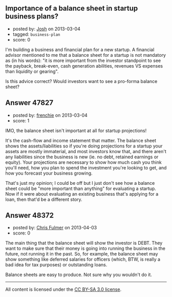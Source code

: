 ## Importance of a balance sheet in startup business plans?

- posted by: [Josh](https://stackexchange.com/users/-1/19404-josh) on 2013-03-04
- tagged: `business-plan`
- score: 0

I'm building a business and financial plan for a new startup. A financial advisor mentioned to me that a balance sheet for a startup is not mandatory as (in his words): "it is more important from the investor standpoint to see the payback, break-even, cash generation abilities, revenues VS expenses than liquidity or gearing". 

Is this advice correct? Would investors want to see a pro-forma balance sheet?


## Answer 47827

- posted by: [frenchie](https://stackexchange.com/users/-1/15155-frenchie) on 2013-03-04
- score: 1

IMO, the balance sheet isn't important at all for startup projections!

It's the cash-flow and income statement that matter. The balance sheet shows the assets/liabilities so if you're doing projections for a startup your assets are mostly immaterial, and most investors know that, and there aren't any liabilities since the business is new (ie. no debt, retained earnings or equity). Your projections are necessary to show how much cash you think you'll need, how you plan to spend the investment you're looking to get, and how you forecast your business growing.

That's just my opinion; I could be off but I just don't see how a balance sheet could be "more important than anything" for evaluating a startup. Now if it were about evaluating an existing business that's applying for a loan, then that'd be a different story.


## Answer 48372

- posted by: [Chris Fulmer](https://stackexchange.com/users/-1/17026-chris-fulmer) on 2013-04-03
- score: 0

The main thing that the balance sheet will show the investor is DEBT.  They want to make sure that their money is going into running the business in the future, not running it in the past.  So, for example, the balance sheet may show something like deferred salaries for officers (which, BTW, is really a bad idea for tax purposes) or outstanding loans.

Balance sheets are easy to produce.  Not sure why you wouldn't do it.



---

All content is licensed under the [CC BY-SA 3.0 license](https://creativecommons.org/licenses/by-sa/3.0/).

